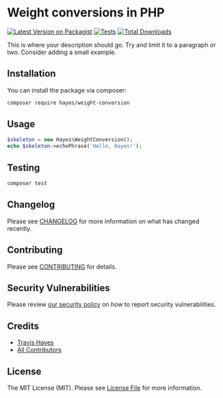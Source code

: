 # Weight conversions in PHP

[![Latest Version on Packagist](https://img.shields.io/packagist/v/hayes/weight-conversion.svg?style=flat-square)](https://packagist.org/packages/hayes/weight-conversion)
[![Tests](https://github.com/hayes/weight-conversion/actions/workflows/run-tests.yml/badge.svg?branch=main)](https://github.com/hayes/weight-conversion/actions/workflows/run-tests.yml)
[![Total Downloads](https://img.shields.io/packagist/dt/hayes/weight-conversion.svg?style=flat-square)](https://packagist.org/packages/hayes/weight-conversion)

This is where your description should go. Try and limit it to a paragraph or two. Consider adding a small example.

## Installation

You can install the package via composer:

```bash
composer require hayes/weight-conversion
```

## Usage

```php
$skeleton = new Hayes\WeightConversion();
echo $skeleton->echoPhrase('Hello, Hayes!');
```

## Testing

```bash
composer test
```

## Changelog

Please see [CHANGELOG](CHANGELOG.md) for more information on what has changed recently.

## Contributing

Please see [CONTRIBUTING](.github/CONTRIBUTING.md) for details.

## Security Vulnerabilities

Please review [our security policy](../../security/policy) on how to report security vulnerabilities.

## Credits

- [Travis Hayes](https://github.com/hayes9321)
- [All Contributors](../../contributors)

## License

The MIT License (MIT). Please see [License File](LICENSE.md) for more information.
